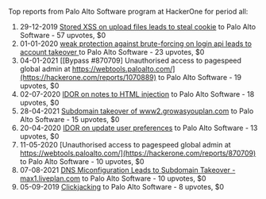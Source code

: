 Top reports from Palo Alto Software program at HackerOne for period all:

1. 29-12-2019 [Stored XSS on upload files leads to steal cookie](https://hackerone.com/reports/765679) to Palo Alto Software - 57 upvotes, $0
2. 01-01-2020 [weak protection against brute-forcing on login api leads to account takeover ](https://hackerone.com/reports/766875) to Palo Alto Software - 23 upvotes, $0
3. 04-01-2021 [[Bypass #870709] Unauthorised access to pagespeed global admin at https://webtools.paloalto.com/](https://hackerone.com/reports/1070889) to Palo Alto Software - 19 upvotes, $0
4. 02-07-2020 [IDOR on notes to HTML injection](https://hackerone.com/reports/914331) to Palo Alto Software - 18 upvotes, $0
5. 28-04-2021 [Subdomain takeover of www2.growasyouplan.com](https://hackerone.com/reports/1179193) to Palo Alto Software - 15 upvotes, $0
6. 20-04-2020 [IDOR on update user preferences](https://hackerone.com/reports/854290) to Palo Alto Software - 13 upvotes, $0
7. 11-05-2020 [Unauthorised access to pagespeed global admin at https://webtools.paloalto.com/](https://hackerone.com/reports/870709) to Palo Alto Software - 10 upvotes, $0
8. 07-08-2021 [DNS Miconfiguration Leads to Subdomain Takeover  - max1.liveplan.com](https://hackerone.com/reports/1294492) to Palo Alto Software - 10 upvotes, $0
9. 05-09-2019 [ Clickjacking](https://hackerone.com/reports/688546) to Palo Alto Software - 8 upvotes, $0
